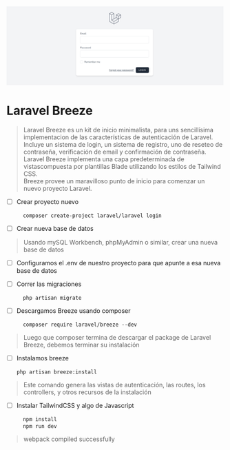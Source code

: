 <img src="imagenes/breeze.png">

# Laravel Breeze

> Laravel Breeze es un kit de inicio minimalista, para uns sencillísima implementacion de las características de autenticación de Laravel.   
> Incluye un sistema de login, un sistema de registro, uno de reseteo de contraseña, verificación de email y confirmación de contraseña.
> Laravel Breeze implementa una capa predeterminada de vistascompuesta por plantillas Blade utilizando los estilos de Tailwind CSS.   
> Breeze provee un maravilloso punto de inicio para comenzar un nuevo proyecto Laravel.

- [ ] Crear proyecto nuevo

        composer create-project laravel/laravel login

- [ ] Crear nueva base de datos

> Usando mySQL Workbench, phpMyAdmin o similar, crear una nueva base de datos  

- [ ] Configuramos el .env de nuestro proyecto para que apunte a esa nueva base de datos  

- [ ] Correr las migraciones

        php artisan migrate    

- [ ] Descargamos Breeze usando composer

        composer require laravel/breeze --dev  

> Luego que composer termina de descargar el package de Laravel Breeze, debemos terminar su instalación

- [ ]  Instalamos breeze

       php artisan breeze:install    

> Este comando genera las vistas de autenticación, las routes, los controllers, y otros recursos de la instalación

- [ ] Instalar TailwindCSS y algo de Javascript

        npm install
        npm run dev

> webpack compiled successfully